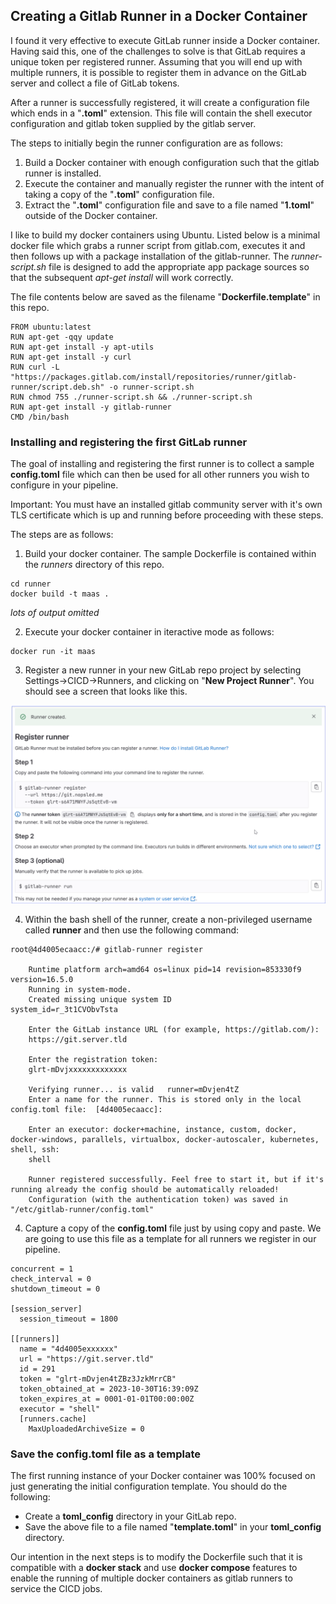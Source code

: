 ## Creating a Gitlab Runner in a Docker Container

I found it very effective to execute GitLab runner inside a Docker container.
Having said this, one of the challenges to solve is that GitLab requires a unique token
per registered runner. Assuming that you will end up with multiple runners, it is
possible to register them in advance on the GitLab server and collect a file
of GitLab tokens.

After a runner is successfully registered, it will create a configuration file
which ends in a "**.toml**" extension. This file will contain the shell executor
configuration and gitlab token supplied by the gitlab server.

The steps to initially begin the runner configuration are as follows:
1. Build a Docker container with enough configuration such that the gitlab runner is installed.
2. Execute the container and manually register the runner with the intent of taking a copy of the "**.toml**" configuration file.
3. Extract the "**.toml**" configuration file and save to a file named "**1.toml**" outside of the Docker container.

I like to build my docker containers using Ubuntu. Listed below is a minimal docker file which
grabs a runner script from gitlab.com, executes it and then follows up with a package
installation of the gitlab-runner. The *runner-script.sh* file is designed to add the appropriate
app package sources so that the subsequent *apt-get install* will work correctly. 

The file contents below are saved as the filename "**Dockerfile.template**" in this repo.

```
FROM ubuntu:latest
RUN apt-get -qqy update
RUN apt-get install -y apt-utils
RUN apt-get install -y curl
RUN curl -L "https://packages.gitlab.com/install/repositories/runner/gitlab-runner/script.deb.sh" -o runner-script.sh
RUN chmod 755 ./runner-script.sh && ./runner-script.sh
RUN apt-get install -y gitlab-runner
CMD /bin/bash
```

### Installing and registering the first GitLab runner

The goal of installing and registering the first runner is to collect a sample
**config.toml** file which can then be used for all other runners you wish to
configure in your pipeline.

Important: You must have an installed gitlab community server with it's own TLS certificate which is up and running before proceeding with these steps.

The steps are as follows:

1. Build your docker container.  The sample Dockerfile is contained within the *runners* directory of this repo.

```
cd runner
docker build -t maas .
```
*lots of output omitted*

2. Execute your docker container in iteractive mode as follows:

```
docker run -it maas
```

3. Register a new runner in your new GitLab repo project by selecting Settings->CICD->Runners, and clicking on "**New Project Runner**". You should see a screen that looks like this.

![Alt text](image-2.png)

4. Within the bash shell of the runner, create a non-privileged username called **runner** and then use the following command:


```
root@4d4005ecaacc:/# gitlab-runner register

    Runtime platform arch=amd64 os=linux pid=14 revision=853330f9 version=16.5.0
    Running in system-mode.
    Created missing unique system ID                    system_id=r_3t1CVObvTsta

    Enter the GitLab instance URL (for example, https://gitlab.com/):
    https://git.server.tld

    Enter the registration token:
    glrt-mDvjxxxxxxxxxxxxx

    Verifying runner... is valid   runner=mDvjen4tZ
    Enter a name for the runner. This is stored only in the local config.toml file:  [4d4005ecaacc]:
    
    Enter an executor: docker+machine, instance, custom, docker, docker-windows, parallels, virtualbox, docker-autoscaler, kubernetes, shell, ssh: 
    shell
    
    Runner registered successfully. Feel free to start it, but if it's running already the config should be automatically reloaded!
    Configuration (with the authentication token) was saved in "/etc/gitlab-runner/config.toml"                    

```

4. Capture a copy of the **config.toml** file just by using copy and paste. We are going to use this file as a template for all runners we register in our pipeline.

```
concurrent = 1
check_interval = 0
shutdown_timeout = 0

[session_server]
  session_timeout = 1800

[[runners]]
  name = "4d4005exxxxxx"
  url = "https://git.server.tld"
  id = 291
  token = "glrt-mDvjen4tZBz3JzkMrrCB"
  token_obtained_at = 2023-10-30T16:39:09Z
  token_expires_at = 0001-01-01T00:00:00Z
  executor = "shell"
  [runners.cache]
    MaxUploadedArchiveSize = 0

```

### Save the config.toml file as a template

The first running instance of your Docker container was 100% focused on just generating the initial configuration template.  You should do the following:

* Create a **toml_config** directory in your GitLab repo.
* Save the above file to a file named "**template.toml**" in your **toml_config** directory.

Our intention in the next steps is to modify the Dockerfile such that it is compatible with a **docker stack** and use **docker compose** features to enable the running of multiple docker containers as gitlab runners to service the CICD jobs.

